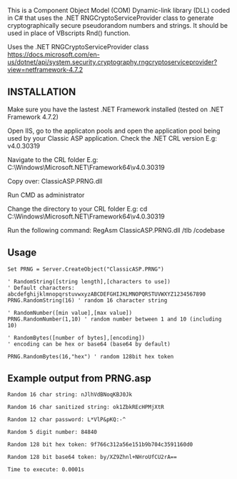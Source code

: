 This is a Component Object Model (COM) Dynamic-link library (DLL) coded in C# that uses the .NET RNGCryptoServiceProvider class to generate cryptographically secure pseudorandom numbers and strings. It should be used in place of VBscripts Rnd() function.

Uses the .NET RNGCryptoServiceProvider class
https://docs.microsoft.com/en-us/dotnet/api/system.security.cryptography.rngcryptoserviceprovider?view=netframework-4.7.2

## INSTALLATION

Make sure you have the lastest .NET Framework installed (tested on .NET Framework 4.7.2)

Open IIS, go to the applicaton pools and open the application pool being used by your Classic ASP application. Check the .NET CRL version E.g: v4.0.30319

Navigate to the CRL folder E.g: C:\Windows\Microsoft.NET\Framework64\v4.0.30319

Copy over: ClassicASP.PRNG.dll

Run CMD as administrator

Change the directory to your CRL folder E.g: cd C:\Windows\Microsoft.NET\Framework64\v4.0.30319

Run the following command: RegAsm ClassicASP.PRNG.dll /tlb /codebase

## Usage

	Set PRNG = Server.CreateObject("ClassicASP.PRNG")

	' RandomString([string length],[characters to use])
	' Default characters: abcdefghijklmnopqrstuvwxyzABCDEFGHIJKLMNOPQRSTUVWXYZ1234567890
	PRNG.RandomString(16) ' random 16 character string

	' RandomNumber([min value],[max value])
	PRNG.RandomNumber(1,10) ' random number between 1 and 10 (including 10)

	' RandomBytes([number of bytes],[encoding])
	' encoding can be hex or base64 (base64 by default)

	PRNG.RandomBytes(16,"hex") ' random 128bit hex token
  
## Example output from PRNG.asp
  
	Random 16 char string: nJlhVdBNoqKBJ0Jk

	Random 16 char sanitized string: ok1ZbkREcHPMjXtR

	Random 12 char password: L*VlP&pKQ:-^

	Random 5 digit number: 84840

	Random 128 bit hex token: 9f766c312a56e151b9b704c3591160d0

	Random 128 bit base64 token: by/XZ9Zhnl+NHroUfCU2rA==

	Time to execute: 0.0001s
